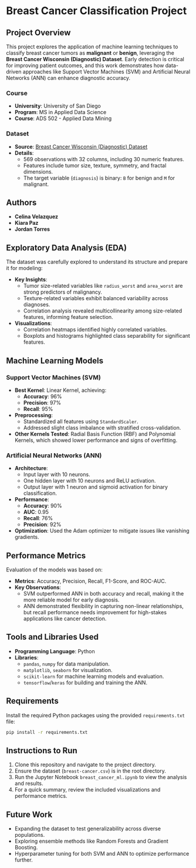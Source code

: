 # Breast Cancer Classification Project

## Project Overview

This project explores the application of machine learning techniques to classify breast cancer tumors as **malignant** or **benign**, leveraging the **Breast Cancer Wisconsin (Diagnostic) Dataset**. Early detection is critical for improving patient outcomes, and this work demonstrates how data-driven approaches like Support Vector Machines (SVM) and Artificial Neural Networks (ANN) can enhance diagnostic accuracy.

### Course

- **University**: University of San Diego
- **Program**: MS in Applied Data Science
- **Course**: ADS 502 - Applied Data Mining

### Dataset

- **Source**: [Breast Cancer Wisconsin (Diagnostic) Dataset](https://www.kaggle.com/datasets/uciml/breast-cancer-wisconsin-data)
- **Details**: 
  - 569 observations with 32 columns, including 30 numeric features.
  - Features include tumor size, texture, symmetry, and fractal dimensions.
  - The target variable (`diagnosis`) is binary: `B` for benign and `M` for malignant.

## Authors

- **Celina Velazquez**
- **Kiara Paz**
- **Jordan Torres**

## Exploratory Data Analysis (EDA)

The dataset was carefully explored to understand its structure and prepare it for modeling:
- **Key Insights**:
  - Tumor size-related variables like `radius_worst` and `area_worst` are strong predictors of malignancy.
  - Texture-related variables exhibit balanced variability across diagnoses.
  - Correlation analysis revealed multicollinearity among size-related features, informing feature selection.
- **Visualizations**:
  - Correlation heatmaps identified highly correlated variables.
  - Boxplots and histograms highlighted class separability for significant features.

## Machine Learning Models

### Support Vector Machines (SVM)
- **Best Kernel**: Linear Kernel, achieving:
  - **Accuracy**: 96%
  - **Precision**: 97%
  - **Recall**: 95%
- **Preprocessing**:
  - Standardized all features using `StandardScaler`.
  - Addressed slight class imbalance with stratified cross-validation.
- **Other Kernels Tested**: Radial Basis Function (RBF) and Polynomial Kernels, which showed lower performance and signs of overfitting.

### Artificial Neural Networks (ANN)
- **Architecture**:
  - Input layer with 10 neurons.
  - One hidden layer with 10 neurons and ReLU activation.
  - Output layer with 1 neuron and sigmoid activation for binary classification.
- **Performance**:
  - **Accuracy**: 90%
  - **AUC**: 0.95
  - **Recall**: 76%
  - **Precision**: 92%
- **Optimization**: Used the Adam optimizer to mitigate issues like vanishing gradients.

## Performance Metrics

Evaluation of the models was based on:
- **Metrics**: Accuracy, Precision, Recall, F1-Score, and ROC-AUC.
- **Key Observations**:
  - SVM outperformed ANN in both accuracy and recall, making it the more reliable model for early diagnosis.
  - ANN demonstrated flexibility in capturing non-linear relationships, but recall performance needs improvement for high-stakes applications like cancer detection.

## Tools and Libraries Used

- **Programming Language**: Python
- **Libraries**:
  - `pandas`, `numpy` for data manipulation.
  - `matplotlib`, `seaborn` for visualization.
  - `scikit-learn` for machine learning models and evaluation.
  - `tensorflow`/`keras` for building and training the ANN.

## Requirements

Install the required Python packages using the provided `requirements.txt` file:

```bash
pip install -r requirements.txt
```

## Instructions to Run

1. Clone this repository and navigate to the project directory.
2. Ensure the dataset (`breast-cancer.csv`) is in the root directory.
3. Run the Jupyter Notebook `breast_cancer_ml.ipynb` to view the analysis and results.
4. For a quick summary, review the included visualizations and performance metrics.

## Future Work

- Expanding the dataset to test generalizability across diverse populations.
- Exploring ensemble methods like Random Forests and Gradient Boosting.
- Hyperparameter tuning for both SVM and ANN to optimize performance further.
